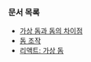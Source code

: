 ### 문서 목록

- [가상 돔과 돔의 차이점](https://github.com/FEDevelopers/tech.description/wiki/가상-돔과-돔의-차이점)
- [돔 조작](https://github.com/FEDevelopers/tech.description/wiki/돔-조작)
- [리액트: 가상 돔](https://github.com/FEDevelopers/tech.description/wiki/리액트:-가상-돔)